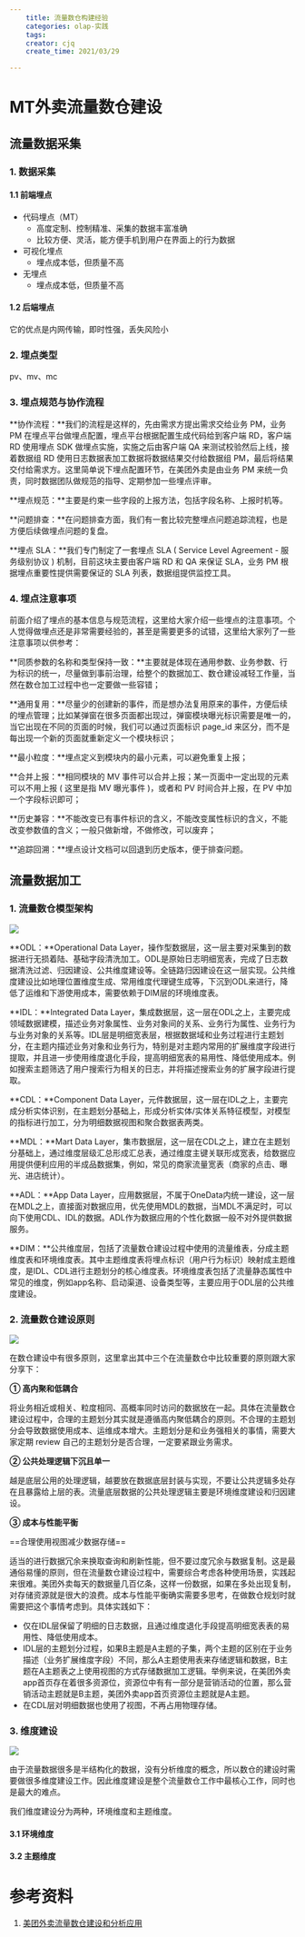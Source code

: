 ```yaml
---
    title: 流量数仓构建经验
    categories: olap-实践
    tags:
    creator: cjq
    create_time: 2021/03/29

---
```


# MT外卖流量数仓建设

## 流量数据采集

### 1. 数据采集

#### 1.1 前端埋点

- 代码埋点（MT）
  - 高度定制、控制精准、采集的数据丰富准确
  - 比较方便、灵活，能方便手机到用户在界面上的行为数据
- 可视化埋点
  - 埋点成本低，但质量不高
- 无埋点
  - 埋点成本低，但质量不高

#### 1.2 后端埋点

它的优点是内网传输，即时性强，丢失风险小



### 2. 埋点类型

pv、mv、mc



### 3. 埋点规范与协作流程

**协作流程：**我们的流程是这样的，先由需求方提出需求交给业务 PM，业务 PM 在埋点平台做埋点配置，埋点平台根据配置生成代码给到客户端 RD，客户端RD 使用埋点 SDK 做埋点实施，实施之后由客户端 QA 来测试校验然后上线，接着数据组 RD 使用日志数据表加工数据将数据结果交付给数据组 PM，最后将结果交付给需求方。这里简单说下埋点配置环节，在美团外卖是由业务 PM 来统一负责，同时数据团队做规范的指导、定期参加一些埋点评审。

**埋点规范：**主要是约束一些字段的上报方法，包括字段名称、上报时机等。

**问题排查：**在问题排查方面，我们有一套比较完整埋点问题追踪流程，也是方便后续做埋点问题的复盘。

**埋点 SLA：**我们专门制定了一套埋点 SLA ( Service Level Agreement - 服务级别协议 ) 机制，目前这块主要由客户端 RD 和 QA 来保证 SLA，业务 PM 根据埋点重要性提供需要保证的 SLA 列表，数据组提供监控工具。



### 4. 埋点注意事项

前面介绍了埋点的基本信息与规范流程，这里给大家介绍一些埋点的注意事项。个人觉得做埋点还是非常需要经验的，甚至是需要更多的试错，这里给大家列了一些注意事项以供参考：

**同质参数的名称和类型保持一致：**主要就是体现在通用参数、业务参数、行为标识的统一，尽量做到事前治理，给整个的数据加工、数仓建设减轻工作量，当然在数仓加工过程中也一定要做一些容错；

**通用复用：**尽量少的创建新的事件，而是想办法复用原来的事件，方便后续的埋点管理；比如某弹窗在很多页面都出现过，弹窗模块曝光标识需要是唯一的，当它出现在不同的页面的时候，我们可以通过页面标识 page_id 来区分，而不是每出现一个新的页面就重新定义一个模块标识；

**最小粒度：**埋点定义到模块内的最小元素，可以避免重复上报；

**合并上报：**相同模块的 MV 事件可以合并上报；某一页面中一定出现的元素可以不用上报 ( 这里是指 MV 曝光事件 )，或者和 PV 时间合并上报，在 PV 中加一个字段标识即可；

**历史兼容：**不能改变已有事件标识的含义，不能改变属性标识的含义，不能改变参数值的含义；一般只做新增，不做修改，可以废弃；

**追踪回溯：**埋点设计文档可以回退到历史版本，便于排查问题。



## 流量数据加工

### 1. 流量数仓模型架构

![](https://tva1.sinaimg.cn/large/008eGmZEly1gp34jjuunpj30u00gw43k.jpg)

**ODL：**Operational Data Layer，操作型数据层，这一层主要对采集到的数据进行无损着陆、基础字段清洗加工。ODL是原始日志明细宽表，完成了日志数据清洗过滤、归因建设、公共维度建设等。全链路归因建设在这一层实现。公共维度建设比如地理位置维度生成、常用维度代理键生成等，下沉到ODL来进行，降低了运维和下游使用成本，需要依赖于DIM层的环境维度表。

**IDL：**Integrated Data Layer，集成数据层，这一层在ODL之上，主要完成领域数据建模，描述业务对象属性、业务对象间的关系、业务行为属性、业务行为与业务对象的关系等。IDL层是明细宽表层，根据数据域和业务过程进行主题划分，在主题内描述业务对象和业务行为，特别是对主题内常用的扩展维度字段进行提取，并且进一步使用维度退化手段，提高明细宽表的易用性、降低使用成本。例如搜索主题筛选了用户搜索行为相关的日志，并将描述搜索业务的扩展字段进行提取。

**CDL：**Component Data Layer，元件数据层，这一层在IDL之上，主要完成分析实体识别，在主题划分基础上，形成分析实体/实体关系特征模型，对模型的指标进行加工，分为明细数据视图和聚合数据表两类。

**MDL：**Mart Data Layer，集市数据层，这一层在CDL之上，建立在主题划分基础上，通过维度层级汇总形成汇总表，通过维度主键关联形成宽表，给数据应用提供便利应用的半成品数据集，例如，常见的商家流量宽表（商家的点击、曝光、进店统计）。

**ADL：**App Data Layer，应用数据层，不属于OneData内统一建设，这一层在MDL之上，直接面对数据应用，优先使用MDL的数据，当MDL不满足时，可以向下使用CDL、IDL的数据。ADL作为数据应用的个性化数据一般不对外提供数据服务。

**DIM：**公共维度层，包括了流量数仓建设过程中使用的流量维表，分成主题维度表和环境维度表。其中主题维度表将埋点标识（用户行为标识）映射成主题维度，是IDL、CDL进行主题划分的核心维度表。环境维度表包括了流量静态属性中常见的维度，例如app名称、启动渠道、设备类型等，主要应用于ODL层的公共维度建设。



### 2. 流量数仓建设原则

![](https://tva1.sinaimg.cn/large/008eGmZEly1gp34iiwagjj30u00gw79l.jpg)



在数仓建设中有很多原则，这里拿出其中三个在流量数仓中比较重要的原则跟大家分享下：

**① 高内聚和低耦合**

将业务相近或相关、粒度相同、高概率同时访问的数据放在一起。具体在流量数仓建设过程中，合理的主题划分其实就是遵循高内聚低耦合的原则。不合理的主题划分会导致数据使用成本、运维成本增大。主题划分是和业务强相关的事情，需要大家定期 review 自己的主题划分是否合理，一定要紧跟业务需求。

**② 公共处理逻辑下沉且单一**

越是底层公用的处理逻辑，越要放在数据底层封装与实现，不要让公共逻辑多处存在且暴露给上层的表。流量底层数据的公共处理逻辑主要是环境维度建设和归因建设。

**③ 成本与性能平衡**

==合理使用视图减少数据存储==

适当的进行数据冗余来换取查询和刷新性能，但不要过度冗余与数据复制。这是最通俗易懂的原则，但在流量数仓建设过程中，需要综合考虑各种使用场景，实践起来很难。美团外卖每天的数据量几百亿条，这样一份数据，如果在多处出现复制，对存储资源就是很大的浪费。成本与性能平衡确实需要多思考，在做数仓规划时就需要把这个事情考虑到。具体实践如下：

- 仅在IDL层保留了明细的日志数据，且通过维度退化手段提高明细宽表表的易用性、降低使用成本。
- IDL层的主题划分过程，如果B主题是A主题的子集，两个主题的区别在于业务描述（业务扩展维度字段）不同，那么A主题使用表来存储逻辑和数据，B主题在A主题表之上使用视图的方式存储数据加工逻辑。举例来说，在美团外卖app首页存在着很多资源位，资源位中有有一部分是营销活动的位置，那么营销活动主题就是B主题，美团外卖app首页资源位主题就是A主题。
- 在CDL层对明细数据也使用了视图，不再占用物理存储。

### 3. 维度建设

![](https://tva1.sinaimg.cn/large/008eGmZEly1gp34tyu3v5j30u00gwadx.jpg)

由于流量数据很多是半结构化的数据，没有分析维度的概念，所以数仓的建设时需要做很多维度建设工作。因此维度建设是整个流量数仓工作中最核心工作，同时也是最大的难点。

我们维度建设分为两种，环境维度和主题维度。

#### 3.1 环境维度



#### 3.2 主题维度

















# 参考资料

1. [美团外卖流量数仓建设和分析应用](https://jishuin.proginn.com/p/763bfbd31f7c)